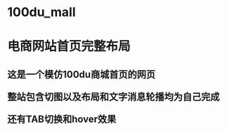 # 100du_mall
<h1>电商网站首页完整布局<h2>
<p>这是一个模仿100du商城首页的网页
<p>整站包含切图以及布局和文字消息轮播均为自己完成
<p>还有TAB切换和hover效果
